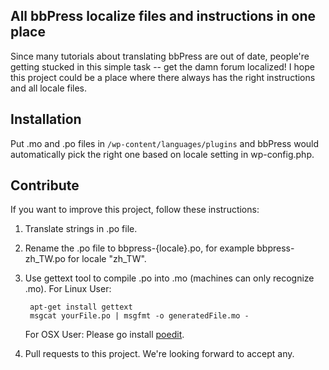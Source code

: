 ## All bbPress localize files and instructions in one place

Since many tutorials about translating bbPress are out of date, people're getting stucked in this simple task -- get the damn forum localized! I hope this project could be a place where there always has the right instructions and all locale files.


## Installation
Put .mo and .po files in ``/wp-content/languages/plugins`` and bbPress would automatically pick the right one based on locale setting in wp-config.php.

## Contribute
If you want to improve this project, follow these instructions:

1. Translate strings in .po file. 
2. Rename the .po file to bbpress-{locale}.po, for example bbpress-zh_TW.po for locale "zh_TW".
3. Use gettext tool to compile .po into .mo (machines can only recognize .mo). For Linux User: 

        apt-get install gettext
        msgcat yourFile.po | msgfmt -o generatedFile.mo - 

    For OSX User: Please go install [poedit](http://poedit.net/).

4. Pull requests to this project. We're looking forward to accept any.

